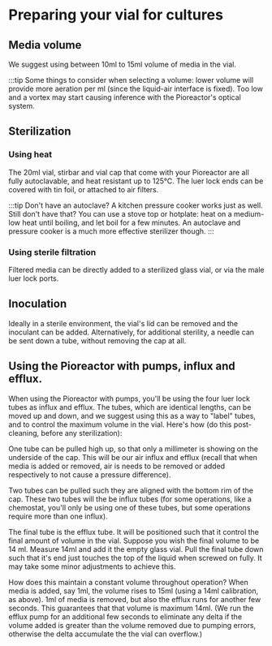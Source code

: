 # Preparing your vial for cultures

## Media volume

We suggest using between 10ml to 15ml volume of media in the vial.

:::tip
Some things to consider when selecting a volume: lower volume will provide more aeration per ml (since the liquid-air interface is fixed). Too low and a vortex may start causing inference with the Pioreactor's optical system.

## Sterilization


### Using heat

The 20ml vial, stirbar and vial cap that come with your Pioreactor are all fully autoclavable, and heat resistant up to 125℃. The luer lock ends can be covered with tin foil, or attached to air filters.

:::tip
Don't have an autoclave? A kitchen pressure cooker works just as well. Still don't have that? You can use a stove top or hotplate: heat on a medium-low heat until boiling, and let boil for a few minutes. An autoclave and pressure cooker is a much more effective sterilizer though.
:::


### Using sterile filtration

Filtered media can be directly added to a sterilized glass vial, or via the male luer lock ports.



## Inoculation

Ideally in a sterile environment, the vial's lid can be removed and the inoculant can be added. Alternatively, for additional sterility, a needle can be sent down a tube, without removing the cap at all.


## Using the Pioreactor with pumps, influx and efflux.

When using the Pioreactor with pumps, you'll be using the four luer lock tubes as influx and efflux. The tubes, which are identical lengths, can be moved up and down, and we suggest using this as a way to "label" tubes, and to control the maximum volume in the vial. Here's how (do this post-cleaning, before any sterilization):

One tube can be pulled high up, so that only a millimeter is showing on the underside of the cap. This will be our air influx and efflux (recall that when media is added or removed, air is needs to be removed or added respectively to not cause a pressure difference).

Two tubes can be pulled such they are aligned with the bottom rim of the cap. These two tubes will the be influx tubes (for some operations, like a chemostat, you'll only be using one of these tubes, but some operations require more than one influx).

The final tube is the efflux tube. It will be positioned such that it control the final amount of volume in the vial. Suppose you wish the final volume to be 14 ml. Measure 14ml and add it the empty glass vial. Pull the final tube down such that it's end just touches the top of the liquid when screwed on fully. It may take some minor adjustments to achieve this.

How does this maintain a constant volume throughout operation? When media is added, say 1ml, the volume rises to 15ml (using a 14ml calibration, as above). 1ml of media is removed, but also the efflux runs for another few seconds. This guarantees that that volume is maximum 14ml. (We run the efflux pump for an additional few seconds to eliminate any delta if the volume added is greater than the volume removed due to pumping errors, otherwise the delta accumulate the the vial can overflow.)

